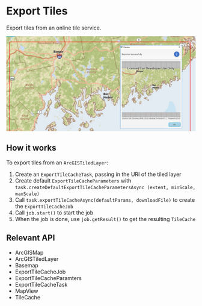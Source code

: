 # Export Tiles

Export tiles from an online tile service.

![](ExportTiles.png)

## How it works

To export tiles from an `ArcGISTiledLayer`:

1.  Create an `ExportTileCacheTask`, passing in the URI of the tiled layer
2.  Create default `ExportTileCacheParameters` with `task.createDefaultExportTileCacheParametersAsync
  (extent, minScale, maxScale)`
3.  Call `task.exportTileCacheAsync(defaultParams, downloadFile)` to create the 
  `ExportTileCacheJob`
4.  Call `job.start()` to start the job
5.  When the job is done, use `job.getResult()` to get the resulting `TileCache`


## Relevant API


*   ArcGISMap
*   ArcGISTiledLayer
*   Basemap
*   ExportTileCacheJob
*   ExportTileCacheParamters
*   ExportTileCacheTask
*   MapView
*   TileCache


